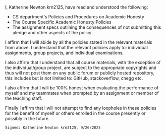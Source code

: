 I, Katherine Newton krn2125, have read and understood the following:
- CS department's Policies and Procedures on Academic Honesty
- The Course Specific Academic Honesty Policies
- The assignment specs outlining the consequences of not submitting this pledge and other aspects of the policy


I affirm that I will abide by all the policies stated in the relevant materials from above. I understand that the relevant policies apply to: individual assignments, group projects, and individual examinations.

I also affirm that I understand that all course materials, with the exception of the individual/group project, are subject to the appropriate copyrights and thus will not post them on any public forum or publicly hosted repository, this includes but is not limited to: GitHub, stackoverflow, chegg etc.

I also affirm that I will be 100% honest when evaluating the performance of myself and my teammates when prompted by an assignment or member of the teaching staff.

Finally I affirm that I will not attempt to find any loopholes in these policies for the benefit of myself or others enrolled in the course presently or possibly in the future.

    Signed: Katherine Newton krn2125, 9/26/2025
